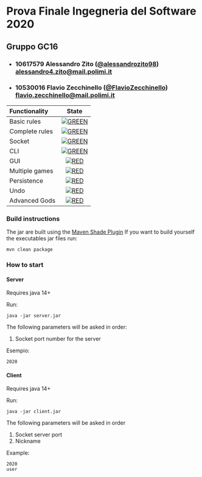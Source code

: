 # Prova Finale Ingegneria del Software 2020
## Gruppo GC16

- ###   10617579    Alessandro Zito ([@alessandrozito98](https://github.com/alessandrozito98)) alessandro4.zito@mail.polimi.it
- ###   10530016    Flavio Zecchinello ([@FlavioZecchinello](https://github.com/FlavioZecchinello)) flavio.zecchinello@mail.polimi.it

| Functionality | State |
|:-----------------------|:------------------------------------:|
| Basic rules | [![GREEN](https://placehold.it/15/44bb44/44bb44)](#) |
| Complete rules | [![GREEN](https://placehold.it/15/44bb44/44bb44)](#) |
| Socket | [![GREEN](https://placehold.it/15/44bb44/44bb44)](#) |
| CLI | [![GREEN](https://placehold.it/15/44bb44/44bb44)](#) |
| GUI | [![RED](https://placehold.it/15/f03c15/f03c15)](#) |
| Multiple games | [![RED](https://placehold.it/15/f03c15/f03c15)](#) |
| Persistence | [![RED](https://placehold.it/15/f03c15/f03c15)](#) |
| Undo | [![RED](https://placehold.it/15/f03c15/f03c15)](#) |
| Advanced Gods | [![RED](https://placehold.it/15/f03c15/f03c15)](#) |

<!--
[![RED](https://placehold.it/15/f03c15/f03c15)](#)
[![YELLOW](https://placehold.it/15/ffdd00/ffdd00)](#)
[![GREEN](https://placehold.it/15/44bb44/44bb44)](#)
-->


### Build instructions

The jar are built using the [Maven Shade Plugin](https://maven.apache.org/plugins/maven-shade-plugin/)
If you want to build yourself the executables jar files run:
```
mvn clean package
```

### How to start
#### Server
Requires java 14+ 

Run:
```
java -jar server.jar
```

The following parameters will be asked in order:
1. Socket port number for the server

Esempio:
```
2020
```

#### Client
Requires java 14+

Run:
```
java -jar client.jar
````

The following parameters will be asked in order
1. Socket server port
2. Nickname

Example:
```
2020
user
```

